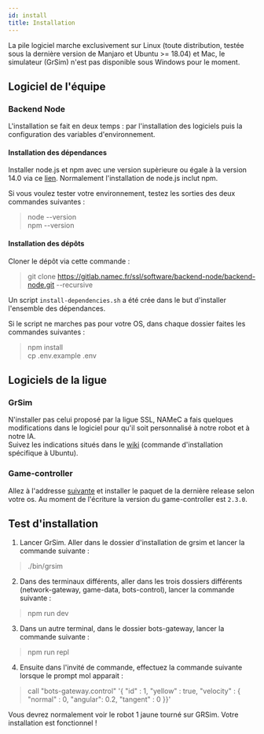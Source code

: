 ```yaml
---
id: install
title: Installation
---
```


La pile logiciel marche exclusivement sur Linux (toute distribution, testée sous la dernière version de Manjaro et Ubuntu >= 18.04) et Mac, le simulateur (GrSim) n'est pas disponible sous Windows pour le moment.

## Logiciel de l'équipe

### Backend Node

L'installation se fait en deux temps : par l'installation des logiciels puis la configuration des variables d'environnement.

#### Installation des dépendances

Installer node.js et npm avec une version supèrieure ou égale à la version 14.0 via ce [lien](https://nodejs.org/en/download/package-manager/). Normalement l'installation de node.js inclut npm.

Si vous voulez tester votre environnement, testez les sorties des deux commandes suivantes :

> node --version  
> npm --version

#### Installation des dépôts

Cloner le dépôt via cette commande :

> git clone https://gitlab.namec.fr/ssl/software/backend-node/backend-node.git --recursive

Un script `install-dependencies.sh` a été crée dans le but d'installer l'ensemble des dépendances.

Si le script ne marches pas pour votre OS, dans chaque dossier faites les commandes suivantes :

> npm install  
> cp .env.example .env

## Logiciels de la ligue

### GrSim

N'installer pas celui proposé par la ligue SSL, NAMeC a fais quelques modifications dans le logiciel pour qu'il soit personnalisé à notre robot et à notre IA.  
Suivez les indications situés dans le [wiki](https://gitlab.namec.fr/ssl/software/backend/backend/-/wikis/Installation#grsim-simulator-see-usage-for-more-information) (commande d'installation spécifique à Ubuntu).

### Game-controller

Allez à l'addresse [suivante](https://github.com/RoboCup-SSL/ssl-game-controller/releases) et installer le paquet de la dernière release selon votre os.
Au moment de l'écriture la version du game-controller est `2.3.0`.

## Test d'installation

1. Lancer GrSim. Aller dans le dossier d'installation de grsim et lancer la commande suivante :

> ./bin/grsim

2. Dans des terminaux différents, aller dans les trois dossiers différents (network-gateway, game-data, bots-control), lancer la commande suivante :

> npm run dev

3. Dans un autre terminal, dans le dossier bots-gateway, lancer la commande suivante :

> npm run repl

4. Ensuite dans l'invité de commande, effectuez la commande suivante lorsque le prompt mol apparait :

> call "bots-gateway.control" '{ "id" : 1, "yellow" : true, "velocity" : { "normal" : 0, "angular": 0.2, "tangent" : 0 }}'

Vous devrez normalement voir le robot 1 jaune tourné sur GRSim. Votre installation est fonctionnel !

